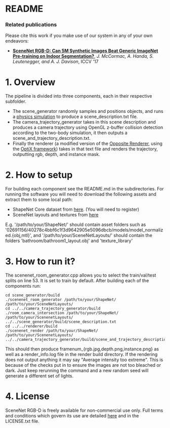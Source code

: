 # README #

### Related publications ###
Please cite this work if you make use of our system in any of your own endeavors:

* **[SceneNet RGB-D: Can 5M Synthetic Images Beat Generic ImageNet Pre-training on Indoor Segmentation?](http://www.imperial.ac.uk/media/imperial-college/research-centres-and-groups/dyson-robotics-lab/jmccormac_etal_iccv2017.pdf)**, *J. McCormac, A. Handa, S. Leutenegger, and A. J. Davison*, ICCV '17

# 1. Overview #
The pipeline is divided into three components, each in their respective subfolder. 

* The scene\_generator randomly samples and positions objects, and runs a [physics simulation](https://projectchrono.org/) to produce a scene\_description.txt file. 
* The camera\_trajectory\_generator takes in this scene description and produces a camera trajectory using OpenGL z-buffer collision detection according to the two-body simulation, it then outputs a scene\_and\_trajectory\_description.txt.  
* Finally the renderer (a modified version of the [Opposite Renderer](https://github.com/apartridge/OppositeRenderer), using the [OptiX framework](https://developer.nvidia.com/optix)) takes in that text file and renders the trajectory, outputting rgb, depth, and instance mask.

# 2. How to setup #

For building each component see the README.md in the subdirectories. For running the software you will need
to download the following assets and extract them to some local path:

* ShapeNet Core dataset from [here](https://shapenet.org). (You will need to register)
* SceneNet layouts and textures from [here](https://github.com/jmccormac/SceneNetRGBD_Layouts.git)

E.g. '/path/to/your/ShapeNet/' should contain asset folders such as '02691156/40278c4bbf6c1f3d9642905e5096dbcb/models/model\_normalized.{obj,mtl}', and '/path/to/your/SceneNetLayouts/' should contain the folders 'bathroom/bathroom1\_layout.obj' and 'texture\_library'

# 3. How to run it? #

The scenenet\_room\_generator.cpp allows you to select the train/val/test splits on line 53. It is set to train by default.
After building each of the components run:

```
cd scene_generator/build
./scenenet_room_generator /path/to/your/ShapeNet/ /path/to/your/SceneNetLayouts/
cd ../../camera_trajectory_generator/build
./room_camera_intersection /path/to/your/ShapeNet/ /path/to/your/ScenenetLayouts/ ../../scene_generator/build/scene_description.txt
cd ../../renderer/build
./scenenet_render /path/to/your/ShapeNet/ /path/to/your/ScenenetLayouts/ ../../camera_trajectory_generator/build/scene_and_trajectory_description.txt
```

This should then produce framenum_{rgb.jpg,depth.png,instance.png} as well as a render_info.log file in the render build directory. If the rendering does not output anything it may say "Average intensity too extreme". This is because of the checks put in to ensure the images are not too bleached or dark.  Just keep rerunning the command and a new random seed will generate a different set of lights.

# 4. License #
SceneNet RGB-D is freely available for non-commercial use only.  Full terms and conditions which govern its use are detailed [here](http://www.imperial.ac.uk/dyson-robotics-lab/downloads/scenenet-rgbd/scenenet-rgbd-license/) and in the LICENSE.txt file.
